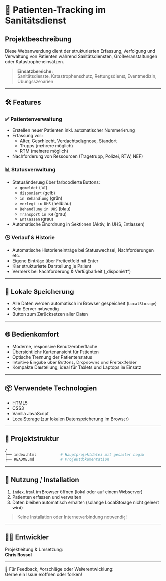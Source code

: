 # 🏥 Patienten-Tracking im Sanitätsdienst

## Projektbeschreibung

Diese Webanwendung dient der strukturierten Erfassung, Verfolgung und Verwaltung von Patienten während Sanitätsdiensten, Großveranstaltungen oder Katastropheneinsätzen.

> **Einsatzbereiche:**  
Sanitätsdienste, Katastrophenschutz, Rettungsdienst, Eventmedizin, Übungsszenarien

---

## 🛠 Features

### ✅ Patientenverwaltung
- Erstellen neuer Patienten inkl. automatischer Nummerierung
- Erfassung von:
  - Alter, Geschlecht, Verdachtsdiagnose, Standort
  - Trupps (mehrere möglich)
  - RTM (mehrere möglich)
- Nachforderung von Ressourcen (Tragetrupp, Polizei, RTW, NEF)

### 📊 Statusverwaltung
- Statusänderung über farbcodierte Buttons:
  - `gemeldet` (rot)
  - `disponiert` (gelb)
  - `in Behandlung` (grün)
  - `verlegt in UHS` (hellblau)
  - `Behandlung in UHS` (blau)
  - `Transport in KH` (grau)
  - `Entlassen` (grau)
- Automatische Einordnung in Sektionen (Aktiv, In UHS, Entlassen)

### 🕒 Verlauf & Historie
- Automatische Historieneinträge bei Statuswechsel, Nachforderungen etc.
- Eigene Einträge über Freitextfeld mit Enter
- Klar strukturierte Darstellung je Patient
- Vermerk bei Nachforderung & Verfügbarkeit („disponiert“)

---

## 🧠 Lokale Speicherung
- Alle Daten werden automatisch im Browser gespeichert (`LocalStorage`)
- Kein Server notwendig
- Button zum Zurücksetzen aller Daten

---

## 🌐 Bedienkomfort
- Moderne, responsive Benutzeroberfläche
- Übersichtliche Kartenansicht für Patienten
- Optische Trennung der Patientenstatus
- Intuitive Eingabe über Buttons, Dropdowns und Freitextfelder
- Kompakte Darstellung, ideal für Tablets und Laptops im Einsatz

---

## 📦 Verwendete Technologien
- HTML5  
- CSS3  
- Vanilla JavaScript  
- LocalStorage (zur lokalen Datenspeicherung im Browser)

---

## 💾 Projektstruktur

```bash
/
├── index.html           # Hauptprojektdatei mit gesamter Logik
├── README.md            # Projektdokumentation
```

---

## 🚀 Nutzung / Installation

1. `index.html` im Browser öffnen (lokal oder auf einem Webserver)
2. Patienten erfassen und verwalten
3. Daten bleiben automatisch erhalten (solange LocalStorage nicht geleert wird)

> Keine Installation oder Internetverbindung notwendig!

---

## 👨‍💻 Entwickler

Projektleitung & Umsetzung:  
**Chris Rossol**

---

📣 Für Feedback, Vorschläge oder Weiterentwicklung:  
Gerne ein Issue eröffnen oder forken!
